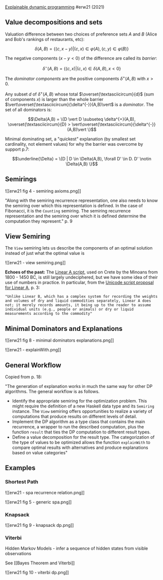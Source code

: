 [Explainable dynamic programming](https://doi.org/10.1017/S0956796821000083) #erw21 (2021)

## Value decompositions and sets

Valuation difference between two choices of preference sets $A$ and $B$ (Alice and Bob's rankings of restaurants, etc):

$$\delta(A,B) = \{(c, x-y) | (c,x) \in \varphi(A), (c,y) \in \varphi(B)\}$$

The negative components ($x - y < 0$) of the difference are called its *barrier*:

$$\delta^{-}(A,B) = \{ (c,x) | (c,x) \in \delta(A,B), x < 0\}$$

The *dominator components* are the positive components $\delta^{+}(A,B)$ with $x > 0$.

Any subset $d$ of $\delta^{+}(A,B)$ whose total $\overset{\textasciicircum}{d}$ (sum of components $x$) is larger than the whole barrier $\vert\overset{\textasciicircum}{\delta^{-}}(A,B)\vert$ is a *dominator*.  The set of all dominators is:

$$\Delta(A,B) = \{D \vert D \subseteq \delta^{+}(A,B), \overset{\textasciicircum}{D} > \vert\overset{\textasciicircum}{\delta^{-}}(A,B)\vert \}$$

Minimal dominating set, a "quickest" explanation (by smallest set cardinality, not element values) for why the barrier was overcome by support p.7:

$$\underline{\Delta} = \{D | D \in \Delta(A,B), \forall D' \in D. D' \notin \Delta(A,B) \}$$


## Semirings

![[erw21 fig 4 - semiring axioms.png]]

"Along with the semiring recurrence representation, one also needs to know the semiring over which this representation is defined. In the case of Fibonacci, it is the `Counting` semiring. The semiring recurrence representation and the semiring over which it is defined determine the computation they represent." p. 9


## View Semiring

The `View` semiring lets us describe the components of an optimal solution instead of just what the optimal value is

![[erw21 - view semiring.png]]

**Echoes of the past:** The [Linear A script](https://en.wikipedia.org/wiki/Linear_A), used on Crete by the Minoans from 1800 - 1450 BC, is still largely undeciphered, but we have some idea of their use of numbers in practice. In particular, from the [Unicode script proposal for Linear A](https://www.unicode.org/L2/L2010/10422-n3973-lineara.pdf), p. 3:

    "Unlike Linear B, which has a complex system for recording the weights and volumes of dry and liquid commodities separately, Linear A does not; it merely records amounts, it being up to the reader to assume individual units (e.g., people or animals) or dry or liquid measurements according to the commodity"


## Minimal Dominators and Explanations

![[erw21 fig 8 - minimal dominators explanations.png]]

![[erw21 - explainWith.png]]


## General Workflow

Copied from p. 18:

"The generation of explanation works in much the same way for other DP algorithms. The general workflow is as follows.
- Identify the appropriate semiring for the optimization problem. This might require the definition of a new Haskell data type and its `Semiring` instance. The `View` semiring offers opportunities to realize a variety of computations that produce results on different levels of detail.
- Implement the DP algorithm as a type class that contains the main recurrence, a wrapper to run the described computation, plus the function `result` that ties the DP computation to different result types.
- Define a value decomposition for the result type. The categorization of the type of values to be optimized allows the function `explainWith` to compare optimal results with alternatives and produce explanations based on value categories"


## Examples

### Shortest Path

![[erw21 - spa recurrence relation.png]]

![[erw21 fig 5 - generic spa.png]]

### Knapsack

![[erw21 fig 9 - knapsack dp.png]]

### Viterbi

Hidden Markov Models - infer a sequence of hidden states from visible observations

See [[Bayes Theorem and Viterbi]]

![[erw21 fig 10 - viterbi dp.png]]
